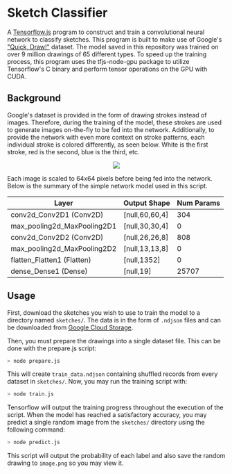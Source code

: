 # Sketch Classifier

A [Tensorflow.js](https://www.tensorflow.org/js) program to construct and train a convolutional neural network to classify sketches. This program is built to make use of Google's ["Quick, Draw!"](https://github.com/googlecreativelab/quickdraw-dataset) dataset. The model saved in this repository was trained on over 9 million drawings of 65 different types. To speed up the training process, this program uses the tfjs-node-gpu package to utilize Tensorflow's C binary and perform tensor operations on the GPU with CUDA.

## Background
Google's dataset is provided in the form of drawing strokes instead of images. Therefore, during the training of the model, these strokes are used to generate images on-the-fly to be fed into the network. Additionally, to provide the network with even more context on stroke patterns, each individual stroke is colored differently, as seen below. White is the first stroke, red is the second, blue is the third, etc.

<p align="center"><img src="https://i.imgur.com/skoPqCw.jpg" /></p>

Each image is scaled to 64x64 pixels before being fed into the network. Below is the summary of the simple network model used in this script.

| Layer  | Output Shape | Num Params |
| ------------- | ------------- | ------------- |
| conv2d_Conv2D1 (Conv2D)  | [null,60,60,4]  | 304  |
| max_pooling2d_MaxPooling2D1  | [null,30,30,4]  | 0  |
| conv2d_Conv2D2 (Conv2D)   | [null,26,26,8]   | 808  |
| max_pooling2d_MaxPooling2D2  | [null,13,13,8]  | 0  |
| flatten_Flatten1 (Flatten)  | [null,1352]  | 0  |
| dense_Dense1 (Dense)  | [null,19]  | 25707  |

## Usage

First, download the sketches you wish to use to train the model to a directory named `sketches/`. The data is in the form of `.ndjson` files and can be downloaded from [Google Cloud Storage](https://console.cloud.google.com/storage/browser/quickdraw_dataset/full/simplified;tab=objects?prefix=&forceOnObjectsSortingFiltering=false).

Then, you must prepare the drawings into a single dataset file. This can be done with the prepare.js script:
```sh
> node prepare.js
```

This will create `train_data.ndjson` containing shuffled records from every dataset in `sketches/`. Now, you may run the training script with:
```sh
> node train.js
```

Tensorflow will output the training progress throughout the execution of the script. When the model has reached a satisfactory accuracy, you may predict a single random image from the `sketches/` directory using the following command:
```sh
> node predict.js
```

This script will output the probability of each label and also save the random drawing to `image.png` so you may view it.
